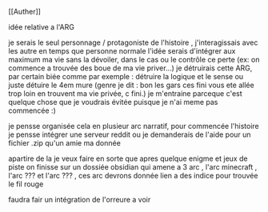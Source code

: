 [[Auther]]


idée relative a l'ARG


je serais le seul personnage / protagoniste de l'histoire , j'interagissais avec les autre en temps que personne normale l'idée serais d'intégrer aux maximum ma vie sans la dévoiler, dans le cas ou le contrôle ce perte (ex: on commence a trouvée des boue de ma vie priver...) je détruirais cette ARG, par certain biée comme par exemple : détruire la logique et le sense ou juste détuire le 4em mure (genre je dit : bon les gars ces fini vous ete allée trop loin en trouvent ma vie privée, c fini.) je m'entraine parceque c'est quelque chose que je voudrais évitée puisque je n'ai meme pas commencée :)

je pensse organisée cela en plusieur arc narratif, pour commencée l'histoire je pensse intégrer une serveur reddit ou je demanderais de l'aide pour un fichier .zip qu'un amie ma donnée 


apartire de la je veux faire en sorte que apres quelque enigme et jeux de piste on finisse sur un dossiée obsidian qui amene a 3 arc , l'arc minecraft , l'arc ??? et l'arc ??? , ces arc devrons donnée lien a des indice pour trouvée le fil rouge 

faudra fair un intégration de l'orreure a voir 

